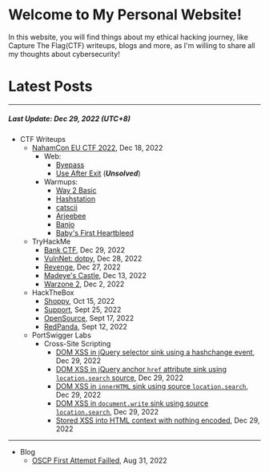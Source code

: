 # Welcome to My Personal Website!

In this website, you will find things about my ethical hacking journey, like Capture The Flag(CTF) writeups, blogs and more, as I'm willing to share all my thoughts about cybersecurity!

# Latest Posts

* * *
##### Last Update: Dec 29, 2022 (UTC+8)

- CTF Writeups
	- [NahamCon EU CTF 2022](https://siunam321.github.io/ctf/NahamCon-EU-CTF-2022/), Dec 18, 2022
		- Web:
			- [Byepass](https://siunam321.github.io/ctf/NahamCon-EU-CTF-2022/Web/Byepass/)
			- [Use After Exit](https://siunam321.github.io/ctf/NahamCon-EU-CTF-2022/Web/Use-After-Exit/) (***Unsolved***)
		- Warmups:
			- [Way 2 Basic](https://siunam321.github.io/ctf/NahamCon-EU-CTF-2022/Warmups/Way-2-Basic/)
			- [Hashstation](https://siunam321.github.io/ctf/NahamCon-EU-CTF-2022/Warmups/Hashstation/)
			- [catscii](https://siunam321.github.io/ctf/NahamCon-EU-CTF-2022/Warmups/catscii/)
			- [Arjeebee](https://siunam321.github.io/ctf/NahamCon-EU-CTF-2022/Warmups/Arjeebee/)
			- [Banjo](https://siunam321.github.io/ctf/NahamCon-EU-CTF-2022/Warmups/Banjo/)
			- [Baby's First Heartbleed](https://siunam321.github.io/ctf/NahamCon-EU-CTF-2022/Warmups/Babys-First-Heartbleed/)
	- TryHackMe
		- [Bank CTF](https://siunam321.github.io/ctf/tryhackme/Bank-CTF), Dec 29, 2022
		- [VulnNet: dotpy](https://siunam321.github.io/ctf/tryhackme/VulnNet-dotpy), Dec 28, 2022
		- [Revenge](https://siunam321.github.io/ctf/tryhackme/Revenge), Dec 27, 2022
		- [Madeye's Castle](https://siunam321.github.io/ctf/tryhackme/Madeyes-Castle), Dec 13, 2022
		- [Warzone 2](https://siunam321.github.io/ctf/tryhackme/Warzone2), Dec 2, 2022
	- HackTheBox
		- [Shoppy](https://siunam321.github.io/ctf/hackthebox/Shoppy/), Oct 15, 2022
		- [Support](https://siunam321.github.io/ctf/hackthebox/Support/), Sept 25, 2022
		- [OpenSource](https://siunam321.github.io/ctf/hackthebox/OpenSource/), Sept 17, 2022
		- [RedPanda](https://siunam321.github.io/ctf/hackthebox/RedPanda/), Sept 12, 2022
	- PortSwigger Labs
		- Cross-Site Scripting
			- [DOM XSS in jQuery selector sink using a hashchange event](https://siunam321.github.io/ctf/portswigger-labs/Cross-Site-Scripting/xss-6), Dec 29, 2022
			- [DOM XSS in jQuery anchor `href` attribute sink using `location.search` source](https://siunam321.github.io/ctf/portswigger-labs/Cross-Site-Scripting/xss-5), Dec 29, 2022
			- [DOM XSS in `innerHTML` sink using source `location.search`](https://siunam321.github.io/ctf/portswigger-labs/Cross-Site-Scripting/xss-4), Dec 29, 2022
			- [DOM XSS in `document.write` sink using source `location.search`](https://siunam321.github.io/ctf/portswigger-labs/Cross-Site-Scripting/xss-3), Dec 29, 2022
			- [Stored XSS into HTML context with nothing encoded](https://siunam321.github.io/ctf/portswigger-labs/Cross-Site-Scripting/xss-2), Dec 29, 2022

* * *
- Blog
	- [OSCP First Attempt Failled](https://siunam321.github.io/blog/2022-08-31-OSCP-First-Attempt-Failled), Aug 31, 2022

